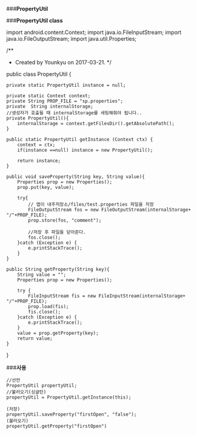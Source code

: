 ###**PropertyUtil**

###**PropertyUtil class**

import android.content.Context;
import java.io.FileInputStream;
import java.io.FileOutputStream;
import java.util.Properties;

/**
 * Created by Younkyu on 2017-03-21.
 */

public class PropertyUtil {

    private static PropertyUtil instance = null;

    private static Context context;
    private String PROP_FILE = "sp.properties";
    private  String internalStorage;
    //생성자가 호출될 때 internalStorage를 세팅해줘야 됩니다..
    private PropertyUtil(){
        internalStorage = context.getFilesDir().getAbsolutePath();
    }

    public static PropertyUtil getInstance (Context ctx) {
        context = ctx;
        if(instance ==null) instance = new PropertyUtil();

        return instance;
    }

    public void saveProperty(String key, String value){
        Properties prop = new Properties();
        prop.put(key, value);

        try{
            // 앱이 내주저장소/files/test.properties 파일을 저장
            FileOutputStream fos = new FileOutputStream(internalStorage+ "/"+PROP_FILE);
            prop.store(fos, "comment");

            //저장 후 파일을 닫아준다.
            fos.close();
        }catch (Exception e) {
            e.printStackTrace();
        }
    }

    public String getProperty(String key){
        String value = "";
        Properties prop = new Properties();

        try {
            FileInputStream fis = new FileInputStream(internalStorage+ "/"+PROP_FILE);
            prop.load(fis);
            fis.close();
        }catch (Exception e) {
            e.printStackTrace();
        }
        value = prop.getProperty(key);
        return value;
    }
}


###**사용**

	//선언
	PropertyUtil propertyUtil;
	//불러오기(싱글턴)
	propertyUtil = PropertyUtil.getInstance(this);
	
	(저장)
	propertyUtil.saveProperty("firstOpen", "false");
	(불러오기)
	propertyUtil.getProperty("firstOpen")